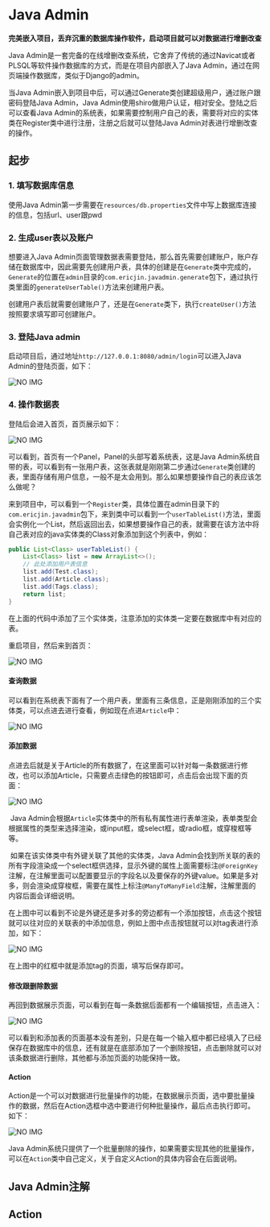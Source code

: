 # Java Admin

**完美嵌入项目，丢弃沉重的数据库操作软件，启动项目就可以对数据进行增删改查**

Java Admin是一套完备的在线增删改查系统，它舍弃了传统的通过Navicat或者PLSQL等软件操作数据库的方式，而是在项目内部嵌入了Java Admin，通过在网页端操作数据库，类似于Django的admin。

当Java Admin嵌入到项目中后，可以通过Generate类创建超级用户，通过账户跟密码登陆Java Admin，Java Admin使用shiro做用户认证，相对安全。登陆之后可以查看Java Admin的系统表，如果需要控制用户自己的表，需要将对应的实体类在Register类中进行注册，注册之后就可以登陆Java Admin对表进行增删改查的操作。

## 起步

### 1. 填写数据库信息

使用Java Admin第一步需要在`resources/db.properties`文件中写上数据库连接的信息，包括url、user跟pwd

### 2. 生成user表以及账户

想要进入Java Admin页面管理数据表需要登陆，那么首先需要创建账户，账户存储在数据库中，因此需要先创建用户表，具体的创建是在`Generate`类中完成的，`Generate`的位置在`admin`目录的`com.ericjin.javadmin.generate`包下，通过执行类里面的`generateUserTable()`方法来创建用户表。

创建用户表后就需要创建账户了，还是在`Generate`类下，执行`createUser()`方法按照要求填写即可创建账户。

### 3. 登陆Java admin

启动项目后，通过地址`http://127.0.0.1:8080/admin/login`可以进入Java Admin的登陆页面，如下：

![NO IMG](./photo/login.png)

### 4. 操作数据表

登陆后会进入首页，首页展示如下：

![NO IMG](./photo/index.png)

可以看到，首页有一个Panel，Panel的头部写着系统表，这是Java Admin系统自带的表，可以看到有一张用户表，这张表就是刚刚第二步通过`Generate`类创建的表，里面存储有用户信息，一般不是太会用到。那么如果想要操作自己的表应该怎么做呢？

来到项目中，可以看到一个`Register`类，具体位置在admin目录下的`com.ericjin.javadmin`包下，来到类中可以看到一个`userTableList()`方法，里面会实例化一个List，然后返回出去，如果想要操作自己的表，就需要在该方法中将自己表对应的java实体类的Class对象添加到这个列表中，例如：

```java
public List<Class> userTableList() {
    List<Class> list = new ArrayList<>();
    // 此处添加用户表信息
    list.add(Test.class);
    list.add(Article.class);
    list.add(Tags.class);
    return list;
}
```

在上面的代码中添加了三个实体类，注意添加的实体类一定要在数据库中有对应的表。

重启项目，然后来到首页：

![NO IMG](./photo/index-user.png)

#### 查询数据

可以看到在系统表下面有了一个用户表，里面有三条信息，正是刚刚添加的三个实体类，可以点进去进行查看，例如现在点进`Article`中：

![NO IMG](./photo/list.png)

#### 添加数据

点进去后就是关于Article的所有数据了，在这里面可以针对每一条数据进行修改，也可以添加Article，只需要点击绿色的按钮即可，点击后会出现下面的页面：

![NO IMG](./photo/add.png)

​	Java Admin会根据`Article`实体类中的所有私有属性进行表单渲染，表单类型会根据属性的类型来选择渲染，或input框，或select框，或radio框，或穿梭框等等。

​	如果在该实体类中有外键关联了其他的实体类，Java Admin会找到所关联的表的所有字段渲染成一个select框供选择，显示外键的属性上面需要标注`@ForeignKey`注解，在注解里面可以配置要显示的字段名以及要保存的外键value。如果是多对多，则会渲染成穿梭框，需要在属性上标注`@ManyToManyField`注解，注解里面的内容后面会详细说明。

​	在上图中可以看到不论是外键还是多对多的旁边都有一个添加按钮，点击这个按钮就可以往对应的关联表的中添加信息，例如上图中点击按钮就可以对tag表进行添加，如下：

![NO IMG](./photo/add_foreign.png)

在上图中的红框中就是添加tag的页面，填写后保存即可。

#### 修改跟删除数据

再回到数据展示页面，可以看到在每一条数据后面都有一个编辑按钮，点击进入：

![NO IMG](./photo/edit.png)

可以看到和添加表的页面基本没有差别，只是在每一个输入框中都已经填入了已经保存在数据库中的信息，还有就是在底部添加了一个删除按钮，点击删除就可以对该条数据进行删除，其他都与添加页面的功能保持一致。

#### Action

Action是一个可以对数据进行批量操作的功能，在数据展示页面，选中要批量操作的数据，然后在Action选框中选中要进行何种批量操作，最后点击执行即可。如下：

![NO IMG](./photo/action.png)

Java Admin系统只提供了一个批量删除的操作，如果需要实现其他的批量操作，可以在`Action`类中自己定义，关于自定义Action的具体内容会在后面说明。

## Java Admin注解

## Action

 